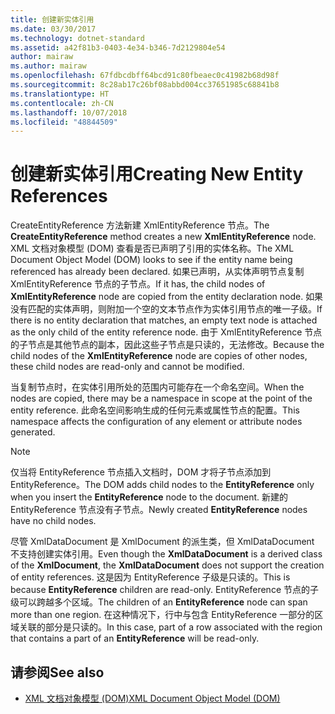 ```yaml
---
title: 创建新实体引用
ms.date: 03/30/2017
ms.technology: dotnet-standard
ms.assetid: a42f81b3-0403-4e34-b346-7d2129804e54
author: mairaw
ms.author: mairaw
ms.openlocfilehash: 67fdbcdbff64bcd91c80fbeaec0c41982b68d98f
ms.sourcegitcommit: 8c28ab17c26bf08abbd004cc37651985c68841b8
ms.translationtype: HT
ms.contentlocale: zh-CN
ms.lasthandoff: 10/07/2018
ms.locfileid: "48844509"
---
```

# <a name="creating-new-entity-references"></a><span data-ttu-id="714c1-102">创建新实体引用</span><span class="sxs-lookup"><span data-stu-id="714c1-102">Creating New Entity References</span></span>
<span data-ttu-id="714c1-103">CreateEntityReference 方法新建 XmlEntityReference 节点。</span><span class="sxs-lookup"><span data-stu-id="714c1-103">The **CreateEntityReference** method creates a new **XmlEntityReference** node.</span></span> <span data-ttu-id="714c1-104">XML 文档对象模型 (DOM) 查看是否已声明了引用的实体名称。</span><span class="sxs-lookup"><span data-stu-id="714c1-104">The XML Document Object Model (DOM) looks to see if the entity name being referenced has already been declared.</span></span> <span data-ttu-id="714c1-105">如果已声明，从实体声明节点复制 XmlEntityReference 节点的子节点。</span><span class="sxs-lookup"><span data-stu-id="714c1-105">If it has, the child nodes of **XmlEntityReference** node are copied from the entity declaration node.</span></span> <span data-ttu-id="714c1-106">如果没有匹配的实体声明，则附加一个空的文本节点作为实体引用节点的唯一子级。</span><span class="sxs-lookup"><span data-stu-id="714c1-106">If there is no entity declaration that matches, an empty text node is attached as the only child of the entity reference node.</span></span> <span data-ttu-id="714c1-107">由于 XmlEntityReference 节点的子节点是其他节点的副本，因此这些子节点是只读的，无法修改。</span><span class="sxs-lookup"><span data-stu-id="714c1-107">Because the child nodes of the **XmlEntityReference** node are copies of other nodes, these child nodes are read-only and cannot be modified.</span></span>  
  
 <span data-ttu-id="714c1-108">当复制节点时，在实体引用所处的范围内可能存在一个命名空间。</span><span class="sxs-lookup"><span data-stu-id="714c1-108">When the nodes are copied, there may be a namespace in scope at the point of the entity reference.</span></span> <span data-ttu-id="714c1-109">此命名空间影响生成的任何元素或属性节点的配置。</span><span class="sxs-lookup"><span data-stu-id="714c1-109">This namespace affects the configuration of any element or attribute nodes generated.</span></span>  
  
> [!NOTE]
>  <span data-ttu-id="714c1-110">仅当将 EntityReference 节点插入文档时，DOM 才将子节点添加到 EntityReference。</span><span class="sxs-lookup"><span data-stu-id="714c1-110">The DOM adds child nodes to the **EntityReference** only when you insert the **EntityReference** node to the document.</span></span> <span data-ttu-id="714c1-111">新建的 EntityReference 节点没有子节点。</span><span class="sxs-lookup"><span data-stu-id="714c1-111">Newly created **EntityReference** nodes have no child nodes.</span></span>  
  
 <span data-ttu-id="714c1-112">尽管 XmlDataDocument 是 XmlDocument 的派生类，但 XmlDataDocument 不支持创建实体引用。</span><span class="sxs-lookup"><span data-stu-id="714c1-112">Even though the **XmlDataDocument** is a derived class of the **XmlDocument**, the **XmlDataDocument** does not support the creation of entity references.</span></span> <span data-ttu-id="714c1-113">这是因为 EntityReference 子级是只读的。</span><span class="sxs-lookup"><span data-stu-id="714c1-113">This is because **EntityReference** children are read-only.</span></span> <span data-ttu-id="714c1-114">EntityReference 节点的子级可以跨越多个区域。</span><span class="sxs-lookup"><span data-stu-id="714c1-114">The children of an **EntityReference** node can span more than one region.</span></span> <span data-ttu-id="714c1-115">在这种情况下，行中与包含 EntityReference 一部分的区域关联的部分是只读的。</span><span class="sxs-lookup"><span data-stu-id="714c1-115">In this case, part of a row associated with the region that contains a part of an **EntityReference** will be read-only.</span></span>  
  
## <a name="see-also"></a><span data-ttu-id="714c1-116">请参阅</span><span class="sxs-lookup"><span data-stu-id="714c1-116">See also</span></span>

- [<span data-ttu-id="714c1-117">XML 文档对象模型 (DOM)</span><span class="sxs-lookup"><span data-stu-id="714c1-117">XML Document Object Model (DOM)</span></span>](../../../../docs/standard/data/xml/xml-document-object-model-dom.md)
